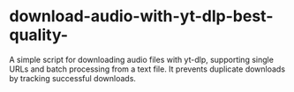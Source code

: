 # download-audio-with-yt-dlp-best-quality-
A simple script for downloading audio files with yt-dlp, supporting single URLs and batch processing from a text file. It prevents duplicate downloads by tracking successful downloads.
